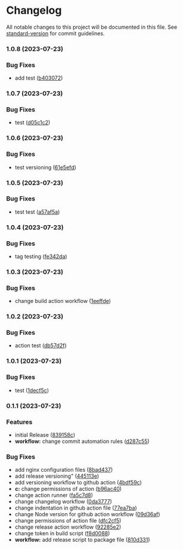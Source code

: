 # Changelog

All notable changes to this project will be documented in this file. See [standard-version](https://github.com/conventional-changelog/standard-version) for commit guidelines.

### 1.0.8 (2023-07-23)


### Bug Fixes

* add test ([b403072](https://github.com/Envoii-Technologies/web-frontend/commit/b40307211647102f8724a609871f49da9e0a82ee))

### 1.0.7 (2023-07-23)


### Bug Fixes

* test ([d05c1c2](https://github.com/Envoii-Technologies/web-frontend/commit/d05c1c2ad1f57f1d919b4892a2b55b2ac178a416))

### 1.0.6 (2023-07-23)


### Bug Fixes

* test versioning ([61e5efd](https://github.com/Envoii-Technologies/web-frontend/commit/61e5efdc94014e5c01b96e3b6ee05bcd098d5ea9))

### 1.0.5 (2023-07-23)


### Bug Fixes

* test test ([a57af5a](https://github.com/Envoii-Technologies/web-frontend/commit/a57af5a810302375e970fe00c5a9ddd47d9769f1))

### 1.0.4 (2023-07-23)


### Bug Fixes

* tag testing ([fe342da](https://github.com/Envoii-Technologies/web-frontend/commit/fe342da3a9bf2e88167dae29c2b93a7cac96fe37))

### 1.0.3 (2023-07-23)


### Bug Fixes

* change build action workflow ([1eeffde](https://github.com/Envoii-Technologies/web-frontend/commit/1eeffde47fc1f46c06bb32a2421608a651f2e441))

### 1.0.2 (2023-07-23)


### Bug Fixes

* action test ([db57d2f](https://github.com/Envoii-Technologies/web-frontend/commit/db57d2f5790825c1978bb3cb8eaf728b128562f8))

### 1.0.1 (2023-07-23)


### Bug Fixes

* test ([1decf5c](https://github.com/Envoii-Technologies/web-frontend/commit/1decf5ce65b4e5ffad63de2e5afd5fdadf3f3621))

### 0.1.1 (2023-07-23)


### Features

* initial Release ([839158c](https://github.com/Envoii-Technologies/web-frontend/commit/839158c5b88bd9cc55939e54d47e8c334a4c58c2))
* **workflow:** change commit automation rules ([d287c55](https://github.com/Envoii-Technologies/web-frontend/commit/d287c55964ad9b0c2eb80be78f7c79809f98d70d))


### Bug Fixes

* add nginx configuration files ([8bad437](https://github.com/Envoii-Technologies/web-frontend/commit/8bad437377c1d5305cc580750920bc662f5f3019))
* add release versioning" ([445113e](https://github.com/Envoii-Technologies/web-frontend/commit/445113e449b6f111e6ad7ab89d560a12b0937210))
* add versioning workflow to github action ([4bdf59c](https://github.com/Envoii-Technologies/web-frontend/commit/4bdf59cbe3b329d88adafa8c2eac9ddaf8935d7f))
* **c:** change permissions of action ([b96ac40](https://github.com/Envoii-Technologies/web-frontend/commit/b96ac407f72b1feb77b055a284efb2d0e73221fe))
* change action runner ([fa5c7d8](https://github.com/Envoii-Technologies/web-frontend/commit/fa5c7d882bafe1195fa4c2b934b914e9a2552884))
* change changelog workflow ([0da3777](https://github.com/Envoii-Technologies/web-frontend/commit/0da377713dbbe734ebd42b44c2ba9ebd3190a10a))
* change indentation in github action file ([77ea7ba](https://github.com/Envoii-Technologies/web-frontend/commit/77ea7ba5626043dce354f05ad01bcbb23e245ba1))
* change Node version for github action workflow ([09d36af](https://github.com/Envoii-Technologies/web-frontend/commit/09d36af74f37e0e07aa692dedc606adca503a5eb))
* change permissions of action file ([dfc2cf5](https://github.com/Envoii-Technologies/web-frontend/commit/dfc2cf5e15eb66d3f3da384297f47f7531ff378f))
* change release action workflow ([92285e2](https://github.com/Envoii-Technologies/web-frontend/commit/92285e216579c3efd042e2796f5be4c162901f82))
* change token in build script ([f8d0088](https://github.com/Envoii-Technologies/web-frontend/commit/f8d0088599f86848ef64738eff19a88bfaa5ea60))
* **workflow:** add release script to package file ([810d331](https://github.com/Envoii-Technologies/web-frontend/commit/810d331c03495cd53fd6b44a0f7d6ea3291794cc))
